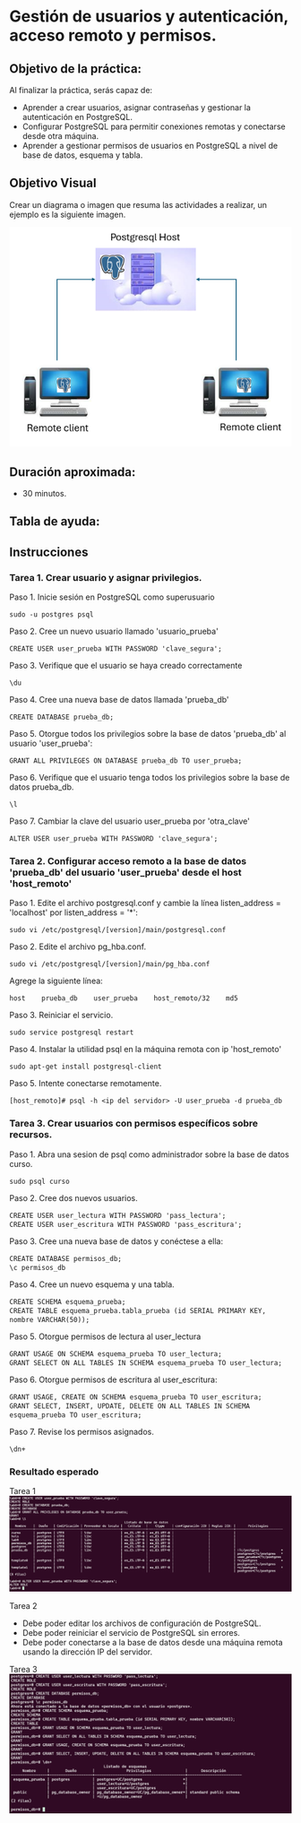 # Gestión de usuarios y autenticación, acceso remoto y permisos. 

## Objetivo de la práctica:
Al finalizar la práctica, serás capaz de:
- Aprender a crear usuarios, asignar contraseñas y gestionar la autenticación en PostgreSQL.
- Configurar PostgreSQL para permitir conexiones remotas y conectarse desde otra máquina.
- Aprender a gestionar permisos de usuarios en PostgreSQL a nivel de base de datos, esquema y tabla.

## Objetivo Visual 
Crear un diagrama o imagen que resuma las actividades a realizar, un ejemplo es la siguiente imagen. 

![diagrama1](../images/lab6/img1.png)

## Duración aproximada:
- 30 minutos.

## Tabla de ayuda:

## Instrucciones 

### Tarea 1. Crear usuario y asignar privilegios.
Paso 1. Inicie sesión en PostgreSQL como superusuario
```shell
sudo -u postgres psql
```

Paso 2. Cree un nuevo usuario llamado 'usuario_prueba'
```shell
CREATE USER user_prueba WITH PASSWORD 'clave_segura';
```
Paso 3. Verifique que el usuario se haya creado correctamente
```shell
\du
```
Paso 4. Cree una nueva base de datos llamada 'prueba_db'
```shell
CREATE DATABASE prueba_db;
```
Paso 5. Otorgue todos los privilegios sobre la base de datos 'prueba_db' al usuario 'user_prueba':
```shell
GRANT ALL PRIVILEGES ON DATABASE prueba_db TO user_prueba;
```
Paso 6. Verifique que el usuario tenga todos los privilegios sobre la base de datos prueba_db.
```shell
\l
```
Paso 7. Cambiar la clave del usuario user_prueba por 'otra_clave'
```shell
ALTER USER user_prueba WITH PASSWORD 'clave_segura';
```


### Tarea 2. Configurar acceso remoto a la base de datos 'prueba_db' del usuario 'user_prueba' desde el host 'host_remoto'

Paso 1. Edite el archivo postgresql.conf y cambie la línea listen_address = 'localhost' por listen_address = '*':
```shell
sudo vi /etc/postgresql/[version]/main/postgresql.conf
```

Paso 2. Edite el archivo pg_hba.conf.
```shell
sudo vi /etc/postgresql/[version]/main/pg_hba.conf
```
Agrege la siguiente línea: 
```shell
host    prueba_db    user_prueba    host_remoto/32    md5
```
Paso 3. Reiniciar el servicio.

```shell
sudo service postgresql restart
```
Paso 4. Instalar la utilidad psql en la máquina remota con ip 'host_remoto'

```shell
sudo apt-get install postgresql-client
```
Paso 5. Intente conectarse remotamente.

```shell
[host_remoto]# psql -h <ip del servidor> -U user_prueba -d prueba_db
```

### Tarea 3. Crear usuarios con permisos específicos sobre recursos.

Paso 1. Abra una sesion de psql como administrador sobre la base de datos curso.
```shell
sudo psql curso
```

Paso 2. Cree dos nuevos usuarios.
```shell
CREATE USER user_lectura WITH PASSWORD 'pass_lectura';
CREATE USER user_escritura WITH PASSWORD 'pass_escritura';
```

Paso 3. Cree una nueva base de datos y conéctese a ella:
```shell
CREATE DATABASE permisos_db;
\c permisos_db
```

Paso 4. Cree un nuevo esquema y una tabla.
```shell
CREATE SCHEMA esquema_prueba;
CREATE TABLE esquema_prueba.tabla_prueba (id SERIAL PRIMARY KEY, nombre VARCHAR(50));
```

Paso 5. Otorgue permisos de lectura al user_lectura
```shell
GRANT USAGE ON SCHEMA esquema_prueba TO user_lectura;
GRANT SELECT ON ALL TABLES IN SCHEMA esquema_prueba TO user_lectura;
```

Paso 6. Otorgue permisos de escritura al user_escritura:
```shell
GRANT USAGE, CREATE ON SCHEMA esquema_prueba TO user_escritura;
GRANT SELECT, INSERT, UPDATE, DELETE ON ALL TABLES IN SCHEMA esquema_prueba TO user_escritura;
```
Paso 7. Revise los permisos asignados.
```shell
\dn+
```




### Resultado esperado

Tarea 1
![imagen resultado](../images/lab6/img3.png)

Tarea 2
- Debe poder editar los archivos de configuración de PostgreSQL.
- Debe poder reiniciar el servicio de PostgreSQL sin errores.
- Debe poder conectarse a la base de datos desde una máquina remota usando la dirección IP del servidor.

Tarea 3
![imagen resultado](../images/lab6/img2.png)


